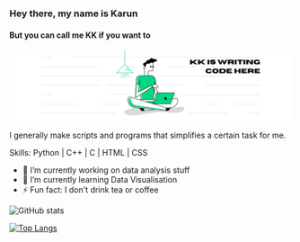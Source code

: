 ### Hey there, my name is Karun
#### But you can call me KK if you want to
![But you can call me KK](https://raw.githubusercontent.com/kk1708/kk1708/main/kk%20github%20header.png)

I generally make scripts and programs that simplifies a certain task for me.

Skills: Python | C++ | C | HTML | CSS

- 🔭 I’m currently working on data analysis stuff
- 🌱 I’m currently learning Data Visualisation 
- ⚡ Fun fact: I don't drink tea or coffee 

![GitHub stats](https://github-readme-stats.vercel.app/api?username=kk1708&show_icons=true)  

[![Top Langs](https://github-readme-stats.vercel.app/api/top-langs/?username=kk1708)](https://github.com/anuraghazra/github-readme-stats)
